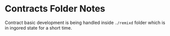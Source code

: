 # Contracts Folder Notes

Contract basic development is being handled inside `./remixd` folder which is in ingored state for a short time. 
